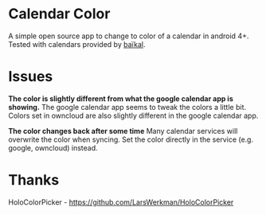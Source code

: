 # Calendar Color

A simple open source app to change to color of a calendar in android 4+.
Tested with calendars provided by [baïkal](http://baikal-server.com/).

# Issues

**The color is slightly different from what the google calendar app is showing.**
The google calendar app seems to tweak the colors a little bit. Colors set in owncloud are also slightly different in the google calendar app.

**The color changes back after some time**
Many calendar services will overwrite the color when syncing. Set the color directly in the service (e.g. google, owncloud) instead.

# Thanks

HoloColorPicker - https://github.com/LarsWerkman/HoloColorPicker
